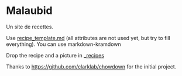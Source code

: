 # Malaubid

Un site de recettes.

Use [recipe_template.md](https://raw.githubusercontent.com/diese-french/malaubid/master/recipe_template.md) (all attributes are not used yet, but try to fill everything). You can use markdown-kramdown

Drop the recipe and a picture in [_recipes](../master/_recipes/)



Thanks to https://github.com/clarklab/chowdown for the initial project.

